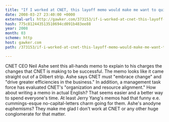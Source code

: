 ```yaml
---
title: "If I worked at CNET, this layoff memo would make me want to quit"
date: 2008-03-27 23:40:00 +0000
external-url: http://gawker.com/373153/if-i-worked-at-cnet-this-layoff-memo-would-make-me-want-to-quit
hash: 775c812443513510694cd091b483ee88
year: 2008
month: 03
scheme: http
host: gawker.com
path: /373153/if-i-worked-at-cnet-this-layoff-memo-would-make-me-want-to-quit

---
```


CNET CEO Neil Ashe sent this all-hands memo to explain to his charges the changes that CNET is making to be successful. The memo looks like it came straight out of a Dilbert strip. Ashe says CNET must "embrace change" and "drive greater efficiencies in the business." In addition, a management task force has evaluated CNET's "organization and resource alignment." How about writing a memo in actual English? That seems easier  and a better way to spend everyone's time. At least Jerry Yang's memos had that funny e.e. cummings-esque no-capital-letters charm going for them. Ashe's anodyne euphemisms? They make me glad I don't work at CNET  or any other huge conglomerate for that matter.
